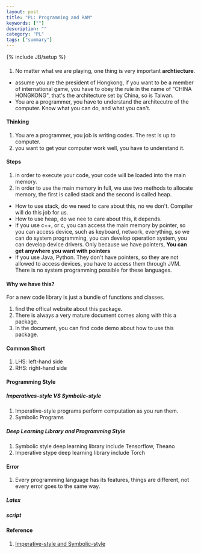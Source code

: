 ```yaml
---
layout: post
title: "PL: Programming and RAM"
keywords: [""]
description: ""
category: "PL"
tags: ["summary"]
---
```

{% include JB/setup %}

####
1. No matter what  we are playing, one thing is very important **archtiecture**.
- assume you are the president of Hongkong, if you want to be a member of
  international game, you have to obey the rule in the name of "CHINA HONGKONG",
  that's the architecture set by China, so is Taiwan.
- You are a programmer, you have to understand the architecutre of the computer.
  Know what you can do, and what you can't.


#### Thinking
1. You are a programmer, you job is writing codes. The rest is up to computer.
2. you want to get your computer work well, you have to understand it.

#### Steps
1. in order to execute your code, your code will be loaded into the main memory.
2. In order to use the main memory in full, we use two methods to allocate
   memory, the first is called stack and the second is called heap.
- How to use stack, do we need to care about this, no we don't. Compiler will do
  this job for us.
- How to use heap, do we nee to care about this, it depends.
- If you use c++, or c, you can access the main memory by pointer, so you can
  access device, such as keyboard, network, everything, so we can do system
  programming, you can develop operation system, you can develop device drivers.
  Only because we have pointers, **You can get anywhere you want with pointers**   
- If you use Java, Python. They don't have pointers, so they are not allowed to
  access devices, you have to access them through JVM. There is no system
  programming possible for these languages.

#### Why we have this?
For a new code library is just a bundle of functions and classes. <br />
1. find the offical website about this package.
2. There is always a very mature document comes along with this a package.
3. In the document, you can find code demo about how to use this package.


#### Common Short
1. LHS: left-hand side
2. RHS: right-hand side

#### Programming Style

##### Imperatives-style VS Symbolic-style 
1. Imperative-style programs perform computation as you run them.
2. Symbolic Programs


##### Deep Learning Library and Programming Style
1. Symbolic style deep learning library include Tensorflow, Theano
2. Imperative stype deep learning library include Torch 

#### Error
1. Every programming language has its features, things are different, not every
   error goes to the same way. 

##### Latex
##### script









#### Reference 
1. [Imperative-style and Symbolic-style](https://mxnet.incubator.apache.org/versions/master/architecture/program_model.html)
